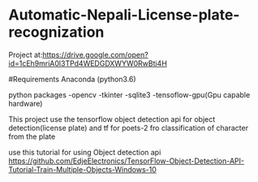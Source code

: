 # Automatic-Nepali-License-plate-recognization


Project at:https://drive.google.com/open?id=1cEh9mriA0l3TPd4WEDGDXWYW0RwBti4H

#Requirements
Anaconda (python3.6)



python packages
-opencv
-tkinter
-sqlite3
-tensoflow-gpu(Gpu capable hardware)



This project use the tensorflow object detection api for object detection(license plate) and tf for poets-2 fro classification of character from the plate


use this tutorial for using Object detection api
https://github.com/EdjeElectronics/TensorFlow-Object-Detection-API-Tutorial-Train-Multiple-Objects-Windows-10




